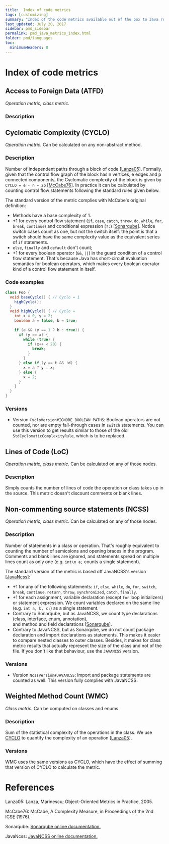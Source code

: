 ```yaml
---
title:  Index of code metrics
tags: [customizing]
summary: "Index of the code metrics available out of the box to Java rule developers."
last_updated: July 20, 2017
sidebar: pmd_sidebar
permalink: pmd_java_metrics_index.html
folder: pmd/languages
toc:
  minimumHeaders: 8
---
```

# Index of code metrics

## Access to Foreign Data (ATFD)

*Operation metric, class metric.*

### Description


## Cyclomatic Complexity (CYCLO)

*Operation metric.* Can be calculated on any non-abstract method.

### Description

Number of independent paths through a block of code \[[Lanza05](#Lanza05)\]. 
Formally, given that the control flow graph of the block has n vertices, e edges and p connected components, the 
Cyclomatic complexity of the block is given by `CYCLO = e - n + 2p` \[[McCabe76](#McCabe76)\]. In practice it can be 
calculated by counting control flow statements following the standard rules given below.

The standard version of the metric complies with McCabe's original definition:

* Methods have a base complexity of 1.
* +1 for every control flow statement (`if`, `case`, `catch`, `throw`, `do`, `while`, `for`, `break`, `continue`) and 
conditional expression (`?:`) \[[Sonarqube](#Sonarqube)\]. Notice switch cases count as one, but not the switch itself: the point is that
 a switch should have the same complexity value as the equivalent series of `if` statements.
* `else`, `finally` and `default` don't count;
* +1 for every boolean operator (`&&`, `||`) in the guard condition of a control flow statement. That's because
Java has short-circuit evaluation semantics for boolean operators, which makes every boolean operator kind of a
control flow statement in itself.

### Code examples

```java
class Foo {
  void baseCyclo() { // Cyclo = 1
    highCyclo();
  }
  void highCyclo() { // Cyclo = 
    int x = 0, y = 2;
    boolean a = false, b = true;
    
    if (a && (y == 1 ? b : true)) {
      if (y == x) {
        while (true) {
          if (x++ < 20) {
            break;
          }
        }
      } else if (y == t && !d) {
        x = a ? y : x;
      } else {
        x = 2;
      }
    }  
  }     
}
```
 
### Versions

* Version `CycloVersion#IGNORE_BOOLEAN_PATHS`: Boolean operators are not counted, nor are empty
  fall-through cases in `switch` statements. You can use this version to get results 
  similar to those of the old `StdCyclomaticComplexityRule`, which is to be replaced.
 
 
## Lines of Code (LoC)

*Operation metric, class metric.* Can be calculated on any of those nodes.

### Description

Simply counts the number of lines of code the operation or class takes up in the source. This metric doesn't discount
 comments or blank lines.


## Non-commenting source statements (NCSS)

*Operation metric, class metric.* Can be calculated on any of those nodes.

### Description

Number of statements in a class or operation. That's roughly equivalent to counting the number of semicolons and 
opening braces in the program. Comments and blank lines are ignored, and statements spread on multiple lines count as
 only one (e.g. `int\n a;` counts a single statement). 

The standard version of the metric is based off JavaNCSS's version  \[[JavaNcss](#JavaNcss)\]:

* +1 for any of the following statements: `if`, `else`, `while`, `do`, `for`, `switch`, `break`, `continue`, `return`, 
`throw`, `synchronized`, `catch`, `finally`.
* +1 for each assignment, variable declaration (except `for` loop initializers) or statement expression. We count 
variables  declared on the same line (e.g. `int a, b, c;`) as a single statement. 
* Contrary to Sonarqube, but as JavaNCSS, we count type declarations (class, interface, enum, annotation),  
and method and field declarations \[[Sonarqube](#Sonarqube)\].
* Contrary to JavaNCSS, but as Sonarqube, we do not count package declaration and import declarations as statements. 
This makes it easier to compare nested classes to outer classes. Besides, it makes for class metric results that 
actually represent the size of the class and not of the file. If you don't like that behaviour, use the `JAVANCSS` 
version.


### Versions

* Version `NcssVersion#JAVANCSS`: Import and package statements are counted as well. This version fully complies with
 JavaNCSS.
 
 
## Weighted Method Count (WMC)

*Class metric.* Can be computed on classes and enums

### Description

Sum of the statistical complexity of the operations in the class. We use [CYCLO](#cyclomatic-complexity-cyclo) to 
quantify the complexity of an operation \[[Lanza05](#Lanza05)\].

### Versions

WMC uses the same versions as CYCLO, which have the effect of summing that version of CYCLO to calculate the metric.

# References

<a name="Lanza05">Lanza05:</a> Lanza, Marinescu; Object-Oriented Metrics in Practice, 2005.

<a name="McCabe76">McCabe76:</a> McCabe, A Complexity Measure, in Proceedings of the 2nd ICSE (1976).

<a name="Sonarqube">Sonarqube:</a> [Sonarqube online documentation.](https://docs.sonarqube.org/display/SONAR/Metric+Definitions)

<a name="JavaNcss">JavaNcss:</a> [JavaNCSS online documentation.](http://www.kclee.de/clemens/java/javancss/)